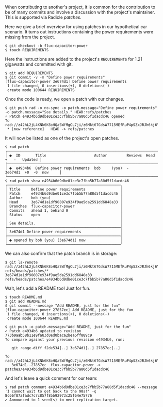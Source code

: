 When contributing to another's project, it is common for the contribution to be
of many commits and involve a discussion with the project's maintainer.  This is supported
via Radicle *patches*.

Here we give a brief overview for using patches in our hypothetical car
scenario.  It turns out instructions containing the power requirements were
missing from the project.

```
$ git checkout -b flux-capacitor-power
$ touch REQUIREMENTS
```

Here the instructions are added to the project's `REQUIREMENTS` for 1.21
gigawatts and committed with git.

```
$ git add REQUIREMENTS
$ git commit -v -m "Define power requirements"
[flux-capacitor-power 3e674d1] Define power requirements
 1 file changed, 0 insertions(+), 0 deletions(-)
 create mode 100644 REQUIREMENTS
```

Once the code is ready, we open a patch with our changes.

``` (stderr)
$ git push rad -o no-sync -o patch.message="Define power requirements" -o patch.message="See details." HEAD:refs/patches
✓ Patch e4934b6d9dbe01ce3c7fbb5b77a80d5f1dacdc46 opened
To rad://z42hL2jL4XNk6K8oHQaSWfMgCL7ji/z6Mkt67GdsW7715MEfRuP4pSZxJRJh6kj6Y48WRqVv4N1tRk
 * [new reference]   HEAD -> refs/patches
```

It will now be listed as one of the project's open patches.

```
$ rad patch
╭─────────────────────────────────────────────────────────────────────────────────────────╮
│ ●  ID       Title                      Author         Reviews  Head     +   -   Updated │
├─────────────────────────────────────────────────────────────────────────────────────────┤
│ ●  e4934b6  Define power requirements  bob     (you)  -        3e674d1  +0  -0  now     │
╰─────────────────────────────────────────────────────────────────────────────────────────╯
$ rad patch show e4934b6d9dbe01ce3c7fbb5b77a80d5f1dacdc46
╭────────────────────────────────────────────────────╮
│ Title     Define power requirements                │
│ Patch     e4934b6d9dbe01ce3c7fbb5b77a80d5f1dacdc46 │
│ Author    bob (you)                                │
│ Head      3e674d1a1df90807e934f9ae5da2591dd6848a33 │
│ Branches  flux-capacitor-power                     │
│ Commits   ahead 1, behind 0                        │
│ Status    open                                     │
│                                                    │
│ See details.                                       │
├────────────────────────────────────────────────────┤
│ 3e674d1 Define power requirements                  │
├────────────────────────────────────────────────────┤
│ ● opened by bob (you) (3e674d1) now                │
╰────────────────────────────────────────────────────╯
```

We can also confirm that the patch branch is in storage:

```
$ git ls-remote rad://z42hL2jL4XNk6K8oHQaSWfMgCL7ji/z6Mkt67GdsW7715MEfRuP4pSZxJRJh6kj6Y48WRqVv4N1tRk refs/heads/patches/*
3e674d1a1df90807e934f9ae5da2591dd6848a33	refs/heads/patches/e4934b6d9dbe01ce3c7fbb5b77a80d5f1dacdc46
```

Wait, let's add a README too! Just for fun.

```
$ touch README.md
$ git add README.md
$ git commit --message "Add README, just for the fun"
[flux-capacitor-power 27857ec] Add README, just for the fun
 1 file changed, 0 insertions(+), 0 deletions(-)
 create mode 100644 README.md
```
``` (stderr) RAD_SOCKET=/dev/null
$ git push -o patch.message="Add README, just for the fun"
✓ Patch e4934b6 updated to revision 773b9aab58b11e9fa83d0ed0baca2bea6ff889c9
To compare against your previous revision e4934b6, run:

   git range-diff f2de534[..] 3e674d1[..] 27857ec[..]

To rad://z42hL2jL4XNk6K8oHQaSWfMgCL7ji/z6Mkt67GdsW7715MEfRuP4pSZxJRJh6kj6Y48WRqVv4N1tRk
   3e674d1..27857ec  flux-capacitor-power -> patches/e4934b6d9dbe01ce3c7fbb5b77a80d5f1dacdc46
```

And let's leave a quick comment for our team:

```
$ rad patch comment e4934b6d9dbe01ce3c7fbb5b77a80d5f1dacdc46 --message 'I cannot wait to get back to the 90s!' -q
8c66f87afadc7c7c857f8bb92973c25f64e75776
✓ Announced to 1 seed(s) to meet replication target.
```
